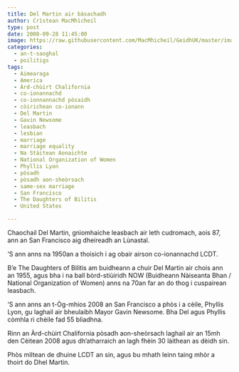 ```yaml
---
title: Del Martin air bàsachadh
author: Crìstean MacMhìcheil
type: post
date: 2008-09-28 11:45:00
image: https://raw.githubusercontent.com/MacMhicheil/GeidhUK/master/images/.jpg
categories:
  - an-t-saoghal
  - poilitigs
tags:
  - Aimearaga
  - America
  - Àrd-chùirt Chalifornia
  - co-ionannachd
  - co-ionnannachd pòsaidh
  - còirichean co-ionann
  - Del Martin
  - Gavin Newsome
  - leasbach
  - lesbian
  - marriage
  - marriage equality
  - Na Stàitean Aonaichte
  - National Organization of Women
  - Phyllis Lyon
  - pòsadh
  - pòsadh aon-sheòrsach
  - same-sex marriage
  - San Francisco
  - The Daughters of Bilitis
  - United States

---
```

Chaochail Del Martin, gnìomhaiche leasbach air leth cudromach, aois 87, ann an San Francisco aig dheireadh an Lùnastal.

<!--more-->

‘S ann anns na 1950an a thoisich i ag obair airson co-ionannachd LCDT.

B’e The Daughters of Bilitis am buidheann a chuir Del Martin air chois ann an 1955, agus bha i na ball bòrd-stiùiridh NOW (Buidheann Nàiseanta Bhan / National Organization of Women) anns na 70an far an do thog i cuspairean leasbach.

‘S ann anns an t-Òg-mhios 2008 an San Francisco a phòs i a cèile, Phyllis Lyon, gu laghail air bheulaibh Mayor Gavin Newsome. Bha Del agus Phyllis còmhla ri chèile fad 55 bliadhna.

Rinn an Àrd-chùirt Chalifornia pòsadh aon-sheòrsach laghail air an 15mh den Cèitean 2008 agus dh’atharraich an lagh fhèin 30 làithean as dèidh sin.

Phòs mìltean de dhuine LCDT an sin, agus bu mhath leinn taing mhòr a thoirt do Dhel Martin.
